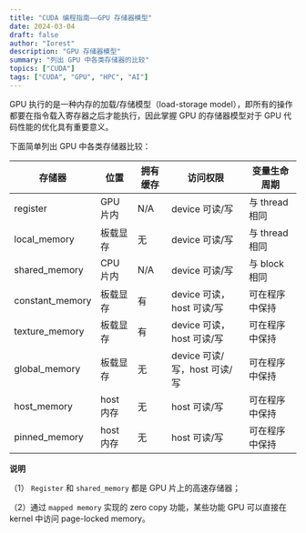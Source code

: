 ```yaml
---
title: "CUDA 编程指南——GPU 存储器模型"
date: 2024-03-04
draft: false
author: "Iorest"
description: "GPU 存储器模型"
summary: "列出 GPU 中各类存储器的比较"
topics: ["CUDA"]
tags: ["CUDA", "GPU", "HPC", "AI"]
---
```


GPU 执行的是一种内存的加载/存储模型（load-storage
model），即所有的操作都要在指令载入寄存器之后才能执行，因此掌握 GPU 的存储器模型对于 GPU 代码性能的优化具有重要意义。

下面简单列出 GPU 中各类存储器比较：

| 存储器 | 位置 | 拥有缓存 | 访问权限 | 变量生命周期 |
| --- | --- | --- | --- | --- |
| register | GPU 片内 | N/A | device 可读/写 | 与 thread 相同 |
| local_memory | 板载显存 | 无 | device 可读/写 | 与 thread 相同 |
| shared_memory | CPU 片内 | N/A | device 可读/写 | 与 block 相同 |
| constant_memory | 板载显存 | 有 | device 可读，host 可读/写 | 可在程序中保持 |
| texture_memory | 板载显存 | 有 | device 可读，host 可读/写 | 可在程序中保持 |
| global_memory | 板载显存 | 无 | device 可读/写，host 可读/写 | 可在程序中保持 |
| host_memory | host 内存 | 无 | host 可读/写 | 可在程序中保持 |
| pinned_memory | host 内存 | 无 | host 可读/写 | 可在程序中保持 |

**说明**

（1） `Register` 和 `shared_memory` 都是 GPU 片上的高速存储器；

（2）通过 `mapped memory` 实现的 zero
copy 功能，某些功能 GPU 可以直接在 kernel 中访问 page-locked memory。